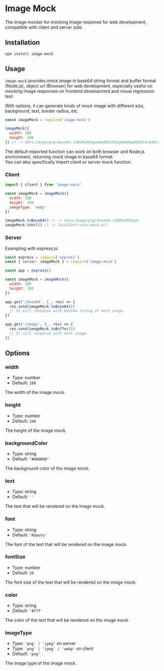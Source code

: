 # Image Mock

The image mocker for mocking image response for web development, compatible with client and server side.

## Installation

    npm install image-mock

## Usage

`image-mock` provides mock image in base64 string format and buffer format (Node.js), object url (Browser) for web development, especially useful on mocking image responses on frontend development and visual regression test.

With options, it can generate kinds of mock image with different size, background, text, border radius, etc.

```JavaScript
const imageMock = require('image-mock')

imageMock({
  width: 100
  height: 100
}) // -> data:image/png;base64,iVBORw0KGgoAAAANSUhEUgAAAMgAAADICAYAAACtWK6eA...........
```

The default exported function can work on both browser and Node.js environment, returning mock image in base64 format.  
You can also specifically import client or server mock function.

### Client

```JavaScript
import { client } from 'image-mock'

const imageMock = imageMock({
  width: 100
  height: 100
  imageType: 'webp'
})

imageMock.toBase64() // -> data:image/png;base64,iVBORw0KGgoA
imageMock.toUrl() // -> localhost:xxxx/mock-url
```

### Server

Exampling with express.js.

```JavaScript
const express = require('express')
const { server: imageMock } = require('image-mock')

const app = express()

const imageMock = imageMock({
  width: 100
  height: 100
})

app.get('/base64', (_, res) => {
  res.send(imageMock.toBase64())
  // It will response with base64 string of mock image.
})

app.get('/image', (_, res) => {
  res.send(imageMock.toBuffer())
  // It will response with mock image.
})
```

## Options

### width

- Type: number
- Default: `100`

The width of the image mock.

### height

- Type: number
- Default: `100`

The height of the image mock.

### backgroundColor

- Type: string
- Default: `"#000000"`

The background color of the image mock.

### text

- Type: string
- Default: `''`

The text that will be rendered on the image mock.

### font

- Type: string
- Default: `'Roboto'`

The font of the text that will be rendered on the image mock.

### fontSize

- Type: number
- Default: `20`

The font size of the text that will be rendered on the image mock.

### color

- Type: string
- Default: `'#fff'`

The color of the text that will be rendered on the image mock.

### imageType

- Type: `'png' | 'jpeg'` on server
- Type: `'png' | 'jpeg' | 'webp'` on client
- Default: `'png'`

The image type of the image mock.
